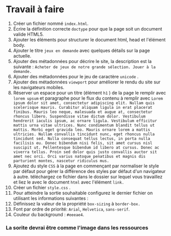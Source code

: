 # Travail à faire

1. Créer un fichier nommé `index.html`.
2. Écrire la définition correcte `doctype` pour que la page soit un document valide HTML5.
3. Ajouter les éléments pour structurer le document html, head et l'élément body.
4. Ajouter le titre `jeux en demande` avec quelques détails sur la page actuelle.
5. Ajouter des métadonnées pour décrire le site, la description est la suivante : `Acheter de jeux de notre grande sélection. Jouer à la demande.`
6. Ajouter des métadonnées pour le jeu de caractère `unicode` .
7. Ajouter des métadonnées `viewport` pour améliorer le rendu du site sur les navigateurs mobiles.
8. Réserver un espace pour un titre (élément `h1` ) de la page le remplir avec `lorem upsum` et paragraphe pour le flux du contenu à remplir avec `Lorem ipsum dolor sit amet, consectetur adipiscing elit. Nullam quis scelerisque mauris. Curabitur aliquam ligula in erat placerat finibus. Mauris leo neque, malesuada et augue at, consectetur rhoncus libero. Suspendisse vitae dictum dolor. Vestibulum hendrerit iaculis ipsum, ac ornare ligula. Vestibulum efficitur mattis urna vitae ultrices. Nunc condimentum blandit tellus ut mattis. Morbi eget gravida leo. Mauris ornare lorem a mattis ultricies. Nullam convallis tincidunt nunc, eget rhoncus nulla tincidunt sed. Nulla consequat tellus lectus, in porta nulla facilisis eu. Donec bibendum nisi felis, sit amet cursus nisl suscipit ut. Pellentesque bibendum id libero at cursus. Donec ac viverra tellus. Proin sed dolor quis justo convallis auctor sit amet nec orci. Orci varius natoque penatibus et magnis dis parturient montes, nascetur ridiculus mus.`
9. Ajoutez du style `CSS` à la page en commençant par normaliser le style par défaut pour gérer la différence des styles par défaut d'un navigateur à autre. téléchargez ce fichier dans le dossier sur lequel vous travaillez et liez le avec le document `html` avec l'élément `link.`
10. Créer un fichier `style.css` .
11. Pour atteindre la sortie souhaitable configurez le dernier fichier on utilisant les informations suivantes :
12. Définissez la valeur de la propriété `box-sizing` à `border-box.`
13. Font par ordre de priorité: `Arial`, `Helvetica`, `sans-serif`.
14. Couleur du background : `#eeeae4`.
### La sorite devrai être comme l'image dans les ressources
